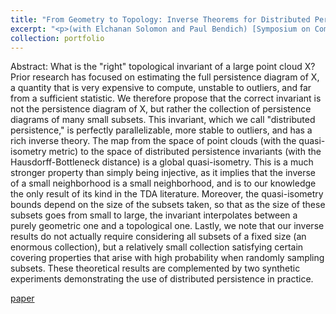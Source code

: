 ```yaml
---
title: "From Geometry to Topology: Inverse Theorems for Distributed Persistence"
excerpt: "<p>(with Elchanan Solomon and Paul Bendich) [Symposium on Computational Geometry] We introduce a distributed version of persistent homology that provably characterizes a metric space in a Lipschitz way. <a href="https://arxiv.org/abs/2101.12288">[paper]</a> </p> <img src='/images/disttop.png'>" 
collection: portfolio
---
```


Abstract: What is the "right" topological invariant of a large point cloud X? Prior research has focused on estimating the full persistence diagram of X, a quantity that is very expensive to compute, unstable to outliers, and far from a sufficient statistic. We therefore propose that the correct invariant is not the persistence diagram of X, but rather the collection of persistence diagrams of many small subsets. This invariant, which we call "distributed persistence," is perfectly parallelizable, more stable to outliers, and has a rich inverse theory. The map from the space of point clouds (with the quasi-isometry metric) to the space of distributed persistence invariants (with the Hausdorff-Bottleneck distance) is a global quasi-isometry. This is a much stronger property than simply being injective, as it implies that the inverse of a small neighborhood is a small neighborhood, and is to our knowledge the only result of its kind in the TDA literature. Moreover, the quasi-isometry bounds depend on the size of the subsets taken, so that as the size of these subsets goes from small to large, the invariant interpolates between a purely geometric one and a topological one. Lastly, we note that our inverse results do not actually require considering all subsets of a fixed size (an enormous collection), but a relatively small collection satisfying certain covering properties that arise with high probability when randomly sampling subsets. These theoretical results are complemented by two synthetic experiments demonstrating the use of distributed persistence in practice.

[paper](https://arxiv.org/abs/2101.12288)
